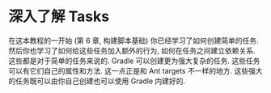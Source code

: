 # 深入了解 Tasks










在这本教程的一开始 (第 6 章, 构建脚本基础) 你已经学习了如何创建简单的任务. 然后你也学习了如何给这些任务加入额外的行为, 如何在任务之间建立依赖关系. 这些都是对于简单的任务来说的. Gradle 可以创建更为强大复杂的任务. 这些任务可以有它们自己的属性和方法. 这一点正是和 Ant targets 不一样的地方. 这些强大的任务既可以由你自己创建也可以使用 Gradle 内建好的.

